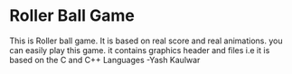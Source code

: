 # Roller Ball Game
This is Roller ball game.
It is based on real score and real animations.
you can easily play this game.
it contains graphics header and files i.e it is based on the C and C++ Languages
-Yash Kaulwar
